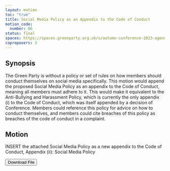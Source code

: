 ```yaml
---
layout: motion
toc: "true"
title: Social Media Policy as an Appendix to the Code of Conduct
motion_code:
  number: 66
status: final
spaces: https://spaces.greenparty.org.uk/s/autumn-conference-2023-agenda-forum/post/post/view?id=11018
coproposers: 3
---
```

## **Synopsis**

The Green Party is without a policy or set of rules on how members should conduct themselves on social media specifically. This motion would append the proposed Social Media Policy as an appendix to the Code of Conduct, meaning all members must adhere to it. This would make it equivalent to the Anti-Bullying and Harassment Policy, which is currently the only appendix (i) to the Code of Conduct, which was itself appended by a decision of Conference. Members could reference this policy for advice on how to conduct themselves, and members could cite breaches of this policy as breaches of the code of conduct in a complaint.

## **Motion**

INSERT the attached Social Media Policy as a new appendix to the Code of Conduct, Appendix (ii): Social Media Policy



<a href="/files/social-media-policy.pdf"><button class="btn btn-secondary download-link">Download File</button></a>